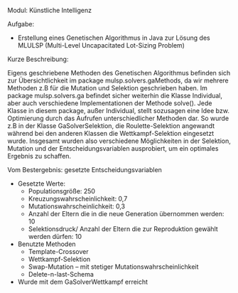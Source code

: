 Modul: Künstliche Intelligenz

Aufgabe:

-	Erstellung eines Genetischen Algorithmus in Java zur Lösung des MLULSP (Multi-Level Uncapacitated Lot-Sizing Problem)


Kurze Beschreibung:

Eigens geschriebene Methoden des Genetischen Algorithmus befinden sich zur Übersichtlichkeit im package mulsp.solvers.gaMethods, da wir mehrere Methoden z.B für die Mutation und Selektion geschrieben haben. Im package mulsp.solvers.ga befindet sicher weiterhin die Klasse Individual, aber auch verschiedene Implementationen der Methode solve(). Jede Klasse in diesem package, außer Individual, stellt sozusagen eine Idee bzw. Optimierung durch das Aufrufen unterschiedlicher Methoden dar. So wurde z.B in der Klasse GaSolverSelektion, die Roulette-Selektion angewandt während bei den anderen Klassen die Wettkampf-Selektion eingesetzt wurde. Insgesamt wurden also verschiedene Möglichkeiten in der Selektion, Mutation und der Entscheidungsvariablen ausprobiert, um ein optimales Ergebnis zu schaffen. 


Vom Bestergebnis: gesetzte Entscheidungsvariablen

-	Gesetzte Werte:
      - Populationsgröße: 250
      -	Kreuzungswahrscheinlichkeit: 0,7
      -	Mutationswahrscheinlichkeit: 0,3
      -	Anzahl der Eltern die in die neue Generation übernommen werden: 10
      -	Selektionsdruck/ Anzahl der Eltern die zur Reproduktion gewählt werden dürfen: 10
-	Benutzte Methoden
      -	Template-Crossover
      -	Wettkampf-Selektion
      -	Swap-Mutation – mit stetiger Mutationswahrscheinlichkeit
      -	Delete-n-last-Schema
-	Wurde mit dem GaSolverWettkampf erreicht

